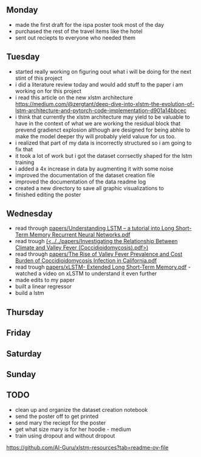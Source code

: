 ## Monday
- made the first draft for the ispa poster took most of the day
- purchased the rest of the travel items like the hotel
- sent out reciepts to everyone who needed them

## Tuesday
- started really working on figuring oout what i will be doing for the next stint of this project
- i did a literature review today and would add stuff to the paper i am working on for this project
- i read this article on the new xlstm architecture https://medium.com/@zergtant/deep-dive-into-xlstm-the-evolution-of-lstm-architecture-and-pytorch-code-implementation-d901a14bbcec
- i think that currently the xlstm architecture may yield to be valuable to have in the context of what we are working the residual block that prevend  gradienct explosion although are designed for being abhle to make the model deeper thy will probably yield valuue for us too.
- i realized that part of my data is incorrectly structured so i am going to fix that
- it took a lot of work but i got the dataset corrsectly shaped for the lstm training
- i added a 4x increase in data by augmenting it with some noise
- improved the documentation of the dataset creation file
- improved the documentation of the data readme log
- created a new directory to save all graphic visualizations to
- finished editing the poster 

## Wednesday
- read through [papers/Understanding LSTM – a tutorial into Long Short-Term Memory Recurrent Neural Networks.pdf](<../../papers/Understanding LSTM – a tutorial into Long Short-Term Memory Recurrent Neural Networks.pdf>)
- read trough [(<../../papers/Investigating the Relationship Between Climate and Valley Fever (Coccidioidomycosis).pdf>)](<../../papers/Investigating the Relationship Between Climate and Valley Fever (Coccidioidomycosis).pdf>)
- read through [papers/The Rise of Valley Fever Prevalence and Cost Burden of Coccidioidomycosis Infection in California.pdf](<../../papers/The Rise of Valley Fever Prevalence and Cost Burden of Coccidioidomycosis Infection in California.pdf>)
- read trough [papers/xLSTM- Extended Long Short-Term Memory.pdf](<../../papers/xLSTM- Extended Long Short-Term Memory.pdf>)
-watched a video on xLSTM to understand it even further
- made edits to my paper
- built a linear regressor
- build a lstm 

## Thursday


## Friday 


## Saturday 

## Sunday


## TODO
- clean up and organize the dataset creation notebook
- send the poster off to get printed
- send mary the reciept for the poster
- get what size mary is for her hoodie - medium
- train using dropout and without dropout


https://github.com/AI-Guru/xlstm-resources?tab=readme-ov-file

